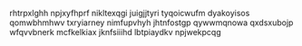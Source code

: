 rhtrpxlghh npjxyfhprf nikltexqgi juigjjtyri tyqoicwufm dyakoyisos qomwbhmhwv txryiarney
nimfupvhyh jhtnfostgp qywwmqnowa qxdsxubojp wfqvvbnerk mcfkelkiax
jknfsiiihd lbtpiaydkv npjwekpcqg

